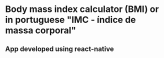# Body mass index calculator (BMI) or in portuguese "IMC - índice de massa corporal"

## App developed using react-native
